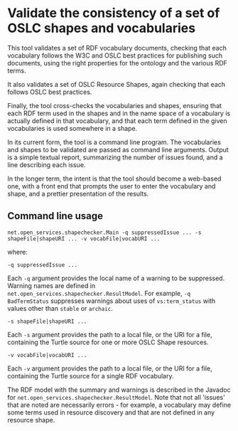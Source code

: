 Validate the consistency of a set of OSLC shapes and vocabularies
=================================================================

This tool validates a set of RDF vocabulary documents, checking that each vocabulary follows the W3C and OSLC
best practices for publishing such documents, using the right properties for the ontology and the various RDF terms.

It also validates a set of OSLC Resource Shapes, again checking that each follows OSLC best practices.

Finally, the tool cross-checks the vocabularies and shapes, ensuring that each RDF term used in the shapes and in the name space
of a vocabulary is actually defined in that vocabulary, and that each term defined in the given vocabularies is used somewhere in a shape.

In its current form, the tool is a command line program. The vocabularies and shapes to be validated are passed as command line arguments.
Output is a simple textual report, summarizing the number of issues found, and a line describing each issue.

In the longer term, the intent is that the tool should become a web-based one,
with a front end that prompts the user to enter the vocabulary and shape,
and a prettier presentation of the results.

Command line usage
------------------

    net.open_services.shapechecker.Main -q suppressedIssue ... -s shapeFile|shapeURI ... -v vocabFile|vocabURI ...

where:


    -q suppressedIssue ...

Each `-q` argument provides the local name of a warning to be suppressed.
Warning names are defined in `net.open_services.shapechecker.ResultModel`.
For example, `-q BadTermStatus` suppresses warnings about uses of
`vs:term_status` with values other than `stable` or `archaic`.

    -s shapeFile|shapeURI ...

Each `-s` argument provides the path to a local file, or the URI for a file,
containing the Turtle source for one or more OSLC Shape resources.

    -v vocabFile|vocabURI ...

Each `-v` argument provides the path to a local file, or the URI for a file,
containing the Turtle source for a single RDF vocabulary.

The RDF model with the summary and warnings is described in the Javadoc for `net.open_services.shapechecker.ResultModel`.
Note that not all 'issues' that are noted are necessarily errors - for example, a vocabulary may define some terms used
in resource discovery and that are not defined in any resource shape.
